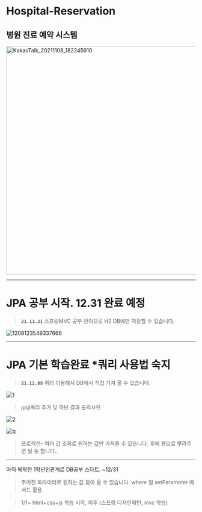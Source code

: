 # Hospital-Reservation 
## 병원 진료 예약 시스템
<img width="606" alt="KakaoTalk_20211108_182245910" src="https://user-images.githubusercontent.com/94730032/142751178-374ff606-4d2e-4318-a470-1e45d31d85dc.png">


---
#  JPA 공부 시작. 12.31 완료 예정
>**`21.11.21`**  스프링MVC 공부 전이므로 H2 DB에만 저장할 수 있습니다. 


![1208123549337666](https://user-images.githubusercontent.com/94730032/145143997-e1211b77-fbdf-47ae-89a7-171a3381e78f.jpg)

---

#  JPA 기본 학습완료 *쿼리 사용법 숙지
>**`21.12.08`**  쿼리 이용해서 DB에서 직접 가져 올 수 있습니다.

![1](https://user-images.githubusercontent.com/94730032/145141625-e3e3bd58-3eb0-4cf0-886b-58134ca70b86.png)
>jpql쿼리 추가 및 하단 결과 출력사진

![2](https://user-images.githubusercontent.com/94730032/145141657-3ba08752-0116-430a-a032-346257863be1.png)


![q](https://user-images.githubusercontent.com/94730032/145337597-d73b4965-d568-4ed0-ac07-78f9f6fe4696.png)
>프로젝션- 여러 값 조회로 원하는 값만 가져올 수 있습니다. 후에 웹으로 뿌려주면 될 듯 합니다..
---
아직 복학전 1학년인관계로 DB공부 스타트. ~12/31
> 주어진 파라미터로 원하는 값 찾아 올 수 있습니다. where 절 setParameter 메서드 활용.

> 1/1~  html+css+js  학습 시작, 이후 (스프링 디자인패턴, mvc 학습)


